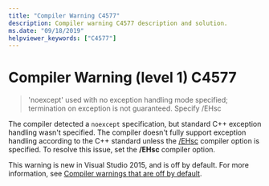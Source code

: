 ```yaml
---
title: "Compiler Warning C4577"
description: Compiler warning C4577 description and solution.
ms.date: "09/18/2019"
helpviewer_keywords: ["C4577"]
---
```

# Compiler Warning (level 1) C4577

> 'noexcept' used with no exception handling mode specified; termination on exception is not guaranteed. Specify /EHsc

The compiler detected a `noexcept` specification, but standard C++ exception handling wasn't specified. The compiler doesn't fully support exception handling according to the C++ standard unless the [/EHsc](../../build/reference/eh-exception-handling-model.md) compiler option is specified. To resolve this issue, set the **/EHsc** compiler option.

This warning is new in Visual Studio 2015, and is off by default. For more information, see [Compiler warnings that are off by default](../../preprocessor/compiler-warnings-that-are-off-by-default.md).
